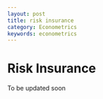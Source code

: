 ```yaml
---
layout: post
title: risk insurance
category: Econometrics
keywords: econometrics
---
```


# Risk Insurance
To be updated soon